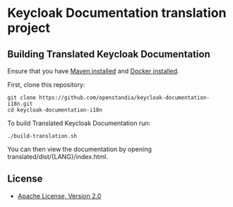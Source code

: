 Keycloak Documentation translation project
======================

Building Translated Keycloak Documentation
-------------------------------

Ensure that you have [Maven installed](https://maven.apache.org/) and [Docker installed](https://www.docker.com/docker-community).

First, clone this repository:

    git clone https://github.com/openstandia/keycloak-documentation-i18n.git
    cd keycloak-documentation-i18n

To build Translated Keycloak Documentation run:

    ./build-translation.sh

You can then view the documentation by opening translated/dist/{LANG}/index.html.

License
-------

* [Apache License, Version 2.0](https://www.apache.org/licenses/LICENSE-2.0)

